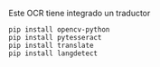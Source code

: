 Este OCR tiene integrado un traductor

```
pip install opencv-python
pip install pytesseract
pip install translate
pip install langdetect








